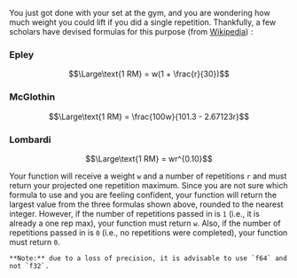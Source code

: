 You just got done with your set at the gym, and you are wondering how much weight you could lift if you did a single repetition. Thankfully, a few scholars have devised formulas for this purpose (from [Wikipedia](https://en.wikipedia.org/wiki/One-repetition_maximum)) :


### Epley

```math
\Large\text{1 RM} = w(1 + \frac{r}{30})
```

### McGlothin

```math
\Large\text{1 RM} = \frac{100w}{101.3 - 2.67123r}
```

### Lombardi

```math
\Large\text{1 RM} = wr^{0.10}
```

Your function will receive a weight `w` and a number of repetitions `r` and must return your projected one repetition maximum. Since you are not sure which formula to use and you are feeling confident, your function will return the largest value from the three formulas shown above, rounded to the nearest integer. However, if the number of repetitions passed in is `1` (i.e., it is already a one rep max), your function must return `w`. Also, if the number of repetitions passed in is `0` (i.e., no repetitions were completed), your function must return `0`.

```if:rust
**Note:** due to a loss of precision, it is advisable to use `f64` and not `f32`.
```